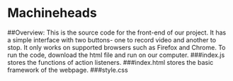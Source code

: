 # Machineheads
##Overview:
This is the source code for the front-end of our project. It has a simple interface with two buttons- one to record video and another to stop. It only works on supported browsers such as Firefox and Chrome. To run the code, download the html file and run on our computer.
###index.js
stores the functions of action listeners.
###index.html
stores the basic framework of the webpage.
###style.css 
